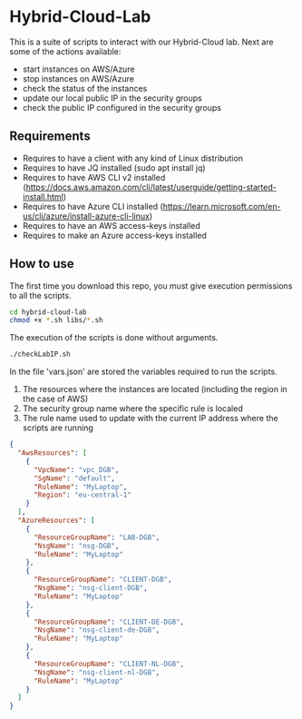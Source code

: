 # Hybrid-Cloud-Lab
This is a suite of scripts to interact with our Hybrid-Cloud lab.
Next are some of the actions available:
- start instances on AWS/Azure
- stop instances on AWS/Azure
- check the status of the instances
- update our local public IP in the security groups
- check the public IP configured in the security groups

## Requirements
- Requires to have a client with any kind of Linux distribution
- Requires to have JQ installed (sudo apt install jq)
- Requires to have AWS CLI v2 installed (https://docs.aws.amazon.com/cli/latest/userguide/getting-started-install.html)
- Requires to have Azure CLI installed (https://learn.microsoft.com/en-us/cli/azure/install-azure-cli-linux)
- Requires to have an AWS access-keys installed
- Requires to make an Azure access-keys installed

## How to use
The first time you download this repo, you must give execution permissions to all the scripts.
```bash
cd hybrid-cloud-lab
chmod +x *.sh libs/*.sh
```
The execution of the scripts is done without arguments.
```bash
./checkLabIP.sh
```
In the file 'vars.json' are stored the variables required to run the scripts.
1. The resources where the instances are located (including the region in the case of AWS)
2. The security group name where the specific rule is localed
3. The rule name used to update with the current IP address where the scripts are running

```json
{
  "AwsResources": [
    {
      "VpcName": "vpc_DGB",
      "SgName": "default",
      "RuleName": "MyLaptop",
      "Region": "eu-central-1"
    }
  ],
  "AzureResources": [
    {
      "ResourceGroupName": "LAB-DGB",
      "NsgName": "nsg-DGB",
      "RuleName": "MyLaptop"
    },
    {
      "ResourceGroupName": "CLIENT-DGB",
      "NsgName": "nsg-client-DGB",
      "RuleName": "MyLaptop"
    },
    {
      "ResourceGroupName": "CLIENT-DE-DGB",
      "NsgName": "nsg-client-de-DGB",
      "RuleName": "MyLaptop"
    },
    {
      "ResourceGroupName": "CLIENT-NL-DGB",
      "NsgName": "nsg-client-nl-DGB",
      "RuleName": "MyLaptop"
    }
  ]
}
```
